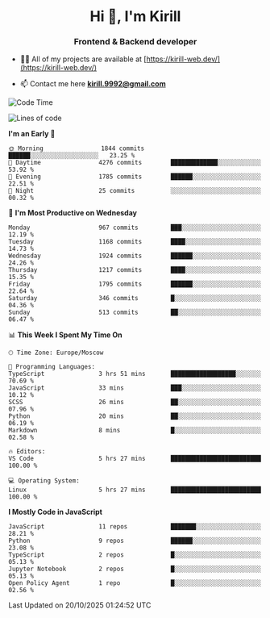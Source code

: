 <h1 align="center">Hi 👋, I'm Kirill</h1>
<h3 align="center">Frontend & Backend developer</h3>

- 👨‍💻 All of my projects are available at [https://kirill-web.dev/](https://kirill-web.dev/)

- 📫 Contact me here **kirill.9992@gmail.com**











<!--START_SECTION:waka-->
![Code Time](http://img.shields.io/badge/Code%20Time-2%2C365%20hrs%2057%20mins-blue)

![Lines of code](https://img.shields.io/badge/From%20Hello%20World%20I%27ve%20Written-5.1%20million%20lines%20of%20code-blue)

**I'm an Early 🐤** 

```text
🌞 Morning                1844 commits        ██████░░░░░░░░░░░░░░░░░░░   23.25 % 
🌆 Daytime                4276 commits        █████████████░░░░░░░░░░░░   53.92 % 
🌃 Evening                1785 commits        ██████░░░░░░░░░░░░░░░░░░░   22.51 % 
🌙 Night                  25 commits          ░░░░░░░░░░░░░░░░░░░░░░░░░   00.32 % 
```
📅 **I'm Most Productive on Wednesday** 

```text
Monday                   967 commits         ███░░░░░░░░░░░░░░░░░░░░░░   12.19 % 
Tuesday                  1168 commits        ████░░░░░░░░░░░░░░░░░░░░░   14.73 % 
Wednesday                1924 commits        ██████░░░░░░░░░░░░░░░░░░░   24.26 % 
Thursday                 1217 commits        ████░░░░░░░░░░░░░░░░░░░░░   15.35 % 
Friday                   1795 commits        ██████░░░░░░░░░░░░░░░░░░░   22.64 % 
Saturday                 346 commits         █░░░░░░░░░░░░░░░░░░░░░░░░   04.36 % 
Sunday                   513 commits         ██░░░░░░░░░░░░░░░░░░░░░░░   06.47 % 
```


📊 **This Week I Spent My Time On** 

```text
🕑︎ Time Zone: Europe/Moscow

💬 Programming Languages: 
TypeScript               3 hrs 51 mins       ██████████████████░░░░░░░   70.69 % 
JavaScript               33 mins             ███░░░░░░░░░░░░░░░░░░░░░░   10.12 % 
SCSS                     26 mins             ██░░░░░░░░░░░░░░░░░░░░░░░   07.96 % 
Python                   20 mins             ██░░░░░░░░░░░░░░░░░░░░░░░   06.19 % 
Markdown                 8 mins              █░░░░░░░░░░░░░░░░░░░░░░░░   02.58 % 

🔥 Editors: 
VS Code                  5 hrs 27 mins       █████████████████████████   100.00 % 

💻 Operating System: 
Linux                    5 hrs 27 mins       █████████████████████████   100.00 % 
```

**I Mostly Code in JavaScript** 

```text
JavaScript               11 repos            ███████░░░░░░░░░░░░░░░░░░   28.21 % 
Python                   9 repos             ██████░░░░░░░░░░░░░░░░░░░   23.08 % 
TypeScript               2 repos             █░░░░░░░░░░░░░░░░░░░░░░░░   05.13 % 
Jupyter Notebook         2 repos             █░░░░░░░░░░░░░░░░░░░░░░░░   05.13 % 
Open Policy Agent        1 repo              █░░░░░░░░░░░░░░░░░░░░░░░░   02.56 % 
```




 Last Updated on 20/10/2025 01:24:52 UTC
<!--END_SECTION:waka-->
